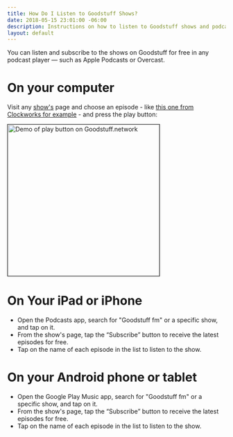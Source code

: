 ```yaml
---
title: How Do I Listen to Goodstuff Shows?
date: 2018-05-15 23:01:00 -06:00
description: Instructions on how to listen to Goodstuff shows and podcasts.
layout: default
---
```


You can listen and subscribe to the shows on Goodstuff for free in any podcast player — such as Apple Podcasts or Overcast.

# On your computer

Visit any [show's](/shows/) page and choose an episode - like [this one from Clockworks for example](/clockworks/33) - and press the play button:

<img src='https://d.pr/i/rKyJB4+' alt="Demo of play button on Goodstuff.network" height="350px" border="1">

# On Your iPad or iPhone


* Open the Podcasts app, search for "Goodstuff fm" or a specific show, and tap on it.
* From the show's page, tap the “Subscribe” button to receive the latest episodes for free.
* Tap on the name of each episode in the list to listen to the show.


# On your Android phone or tablet

* Open the Google Play Music app, search for "Goodstuff fm" or a specific show, and tap on it.
* From the show's page, tap the “Subscribe” button to receive the latest episodes for free.
* Tap on the name of each episode in the list to listen to the show.
